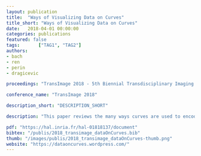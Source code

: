 ```yaml
---
layout: publication
title:  "Ways of Visualizing Data on Curves"
title_short: "Ways of Visualizing Data on Curves"
date:   2018-04-01 00:00:00
categories: publications
featured: false
tags: 		["TAG1", "TAG2"]
authors:
- bach
- ren
- perin
- dragicevic

proceedings: "TransImage 2018 - 5th Biennial Transdisciplinary Imaging Conference"

conference_name: "TransImage 2018"

description_short: "DESCRIPTION_SHORT"

description: "This paper reviews the many ways curves are used to encode data in information visualization. As part of our review, we introduce a curve-based visualization framework where data can be encoded in two major ways: i) through a curve’s shape (a process we call embedding) and ii) through a curve’s local visual attributes (a process we call enrichment). Our framework helps describing and organizing the rich design space of curve-based data visualizations, and offer inspiration for novel data visualizations."

pdf: "https://hal.inria.fr/hal-01818137/document"
bibtex: "/publis/2018_transimage_dataOnCurves.bib"
thumb: "/images/publis/2018_transimage_dataOnCurves-thumb.png"
website: "https://dataoncurves.wordpress.com/"
---
```

